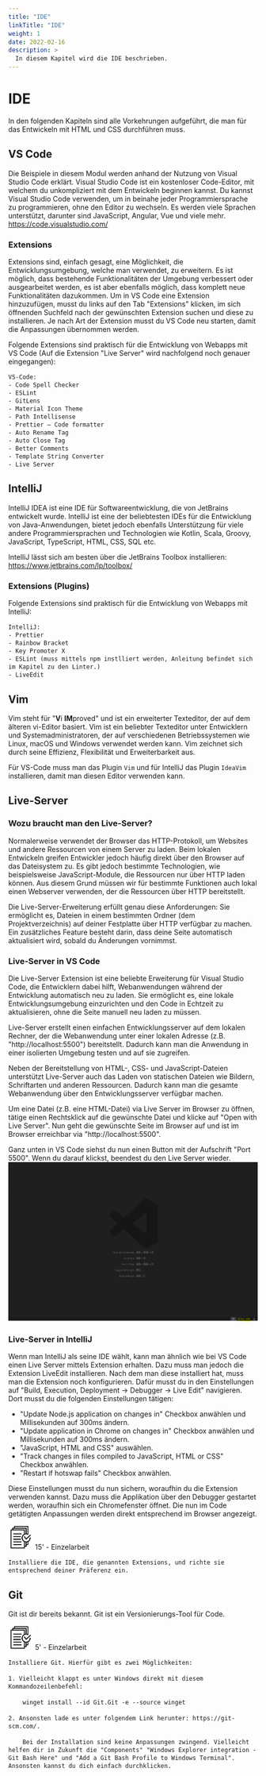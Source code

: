 ```yaml
---
title: "IDE"
linkTitle: "IDE"
weight: 1
date: 2022-02-16
description: >
  In diesem Kapitel wird die IDE beschrieben.
---
```


# IDE

In den folgenden Kapiteln sind alle Vorkehrungen aufgeführt, die man für das Entwickeln mit HTML und CSS durchführen muss.

## VS Code

Die Beispiele in diesem Modul werden anhand der Nutzung von Visual Studio Code erklärt. Visual Studio Code ist ein kostenloser Code-Editor, mit welchem du unkompliziert mit dem Entwickeln beginnen kannst. Du kannst Visual Studio Code verwenden, um in beinahe jeder Programmiersprache zu programmieren, ohne den Editor zu wechseln. Es werden viele Sprachen unterstützt, darunter sind JavaScript, Angular, Vue und viele mehr.
https://code.visualstudio.com/

### Extensions

Extensions sind, einfach gesagt, eine Möglichkeit, die Entwicklungsumgebung, welche man verwendet, zu erweitern. Es ist möglich, dass bestehende Funktionalitäten der Umgebung verbessert oder ausgearbeitet werden,
es ist aber ebenfalls möglich, dass komplett neue Funktionalitäten dazukommen. Um in VS Code eine Extension hinzuzufügen, musst du links auf den Tab "Extensions" klicken, im sich öffnenden Suchfeld nach der gewünschten
Extension suchen und diese zu installieren. Je nach Art der Extension musst du VS Code neu starten, damit die Anpassungen übernommen werden.

Folgende Extensions sind praktisch für die Entwicklung von Webapps mit VS Code (Auf die Extension "Live Server" wird nachfolgend noch genauer eingegangen):

    VS-Code:
    - Code Spell Checker
    - ESLint
    - GitLens
    - Material Icon Theme
    - Path Intellisense
    - Prettier – Code formatter
    - Auto Rename Tag
    - Auto Close Tag
    - Better Comments
    - Template String Converter
    - Live Server

## IntelliJ

IntelliJ IDEA ist eine IDE für Softwareentwicklung, die von JetBrains entwickelt wurde. IntelliJ ist eine der beliebtesten IDEs für die Entwicklung von Java-Anwendungen, bietet jedoch ebenfalls Unterstützung für viele andere Programmiersprachen und Technologien wie Kotlin, Scala, Groovy, JavaScript, TypeScript, HTML, CSS, SQL etc.

IntelliJ lässt sich am besten über die JetBrains Toolbox installieren: https://www.jetbrains.com/lp/toolbox/

### Extensions (Plugins)

Folgende Extensions sind praktisch für die Entwicklung von Webapps mit IntelliJ:

    IntelliJ:
    - Prettier
    - Rainbow Bracket
    - Key Promoter X
    - ESLint (muss mittels npm instlliert werden, Anleitung befindet sich im Kapitel zu den Linter.)
    - LiveEdit

## Vim

Vim steht für "**V**i **IM**proved" und ist ein erweiterter Texteditor, der auf dem älteren vi-Editor basiert. Vim ist ein beliebter Texteditor unter Entwicklern und Systemadministratoren, der auf verschiedenen Betriebssystemen wie Linux, macOS und Windows verwendet werden kann. Vim zeichnet sich durch seine Effizienz, Flexibilität und Erweiterbarkeit aus.

Für VS-Code muss man das Plugin `Vim` und für IntelliJ das Plugin `IdeaVim` installieren, damit man diesen Editor verwenden kann.

## Live-Server

### Wozu braucht man den Live-Server?

Normalerweise verwendet der Browser das HTTP-Protokoll, um Websites und andere Ressourcen von einem Server zu laden. Beim lokalen Entwickeln greifen Entwickler jedoch häufig direkt über den Browser auf das Dateisystem zu. Es gibt jedoch bestimmte Technologien, wie beispielsweise JavaScript-Module, die Ressourcen nur über HTTP laden können. Aus diesem Grund müssen wir für bestimmte Funktionen auch lokal einen Webserver verwenden, der die Ressourcen über HTTP bereitstellt.

Die Live-Server-Erweiterung erfüllt genau diese Anforderungen: Sie ermöglicht es, Dateien in einem bestimmten Ordner (dem Projektverzeichnis) auf deiner Festplatte über HTTP verfügbar zu machen. Ein zusätzliches Feature besteht darin, dass deine Seite automatisch aktualisiert wird, sobald du Änderungen vornimmst.

### Live-Server in VS Code

Die Live-Server Extension ist eine beliebte Erweiterung für Visual Studio Code, die Entwicklern dabei hilft, Webanwendungen während der Entwicklung automatisch neu zu laden. Sie ermöglicht es, eine lokale Entwicklungsumgebung einzurichten und den Code in Echtzeit zu aktualisieren, ohne die Seite manuell neu laden zu müssen.

Live-Server erstellt einen einfachen Entwicklungsserver auf dem lokalen Rechner, der die Webanwendung unter einer lokalen Adresse (z.B. "http://localhost:5500") bereitstellt. Dadurch kann man die Anwendung in einer isolierten Umgebung testen und auf sie zugreifen.

Neben der Bereitstellung von HTML-, CSS- und JavaScript-Dateien unterstützt Live-Server auch das Laden von statischen Dateien wie Bildern, Schriftarten und anderen Ressourcen. Dadurch kann man die gesamte Webanwendung über den Entwicklungsserver verfügbar machen.

Um eine Datei (z.B. eine HTML-Datei) via Live Server im Browser zu öffnen, tätige einen Rechtsklick auf die gewünschte Datei und klicke auf "Open with Live Server". Nun geht die gewünschte Seite im Browser auf und ist im Browser erreichbar via "http://localhost:5500".

Ganz unten in VS Code siehst du nun einen Button mit der Aufschrift "Port 5500". Wenn du darauf klickst, beendest du den Live Server wieder.
![Live Server](/images/live_server.PNG)

### Live-Server in IntelliJ

Wenn man IntelliJ als seine IDE wählt, kann man ähnlich wie bei VS Code einen Live Server mittels Extension erhalten. Dazu muss man jedoch die Extension LiveEdit installieren. Nach dem man diese installiert hat, muss man die Extension noch konfigurieren. Dafür musst du in den Einstellungen auf "Build, Execution, Deployment -> Debugger -> Live Edit" navigieren.
Dort musst du die folgenden Einstellungen tätigen:

- "Update Node.js application on changes in" Checkbox anwählen und Millisekunden auf 300ms ändern.
- "Update application in Chrome on changes in" Checkbox anwählen und Millisekunden auf 300ms ändern.
- "JavaScript, HTML and CSS" auswählen.
- "Track changes in files compiled to JavaScript, HTML or CSS" Checkbox anwählen.
- "Restart if hotswap fails" Checkbox anwählen.

Diese Einstellungen musst du nun sichern, woraufhin du die Extension verwenden kannst. Dazu muss die Applikation über den Debugger gestartet werden, woraufhin sich ein Chromefenster öffnet. Die nun im Code getätigten Anpassungen werden direkt entsprechend im Browser angezeigt.

![task1](/images/task.png) 15' - Einzelarbeit

    Installiere die IDE, die genannten Extensions, und richte sie entsprechend deiner Präferenz ein.

## Git

Git ist dir bereits bekannt. Git ist ein Versionierungs-Tool für Code.

![task2](/images/task.png) 5' - Einzelarbeit

    Installiere Git. Hierfür gibt es zwei Möglichkeiten:

    1. Vielleicht klappt es unter Windows direkt mit diesem Kommandozeilenbefehl:

        winget install --id Git.Git -e --source winget

    2. Ansonsten lade es unter folgendem Link herunter: https://git-scm.com/.

        Bei der Installation sind keine Anpassungen zwingend. Vielleicht helfen dir in Zukunft die "Components" "Windows Explorer integration - Git Bash Here" und "Add a Git Bash Profile to Windows Terminal". Ansonsten kannst du dich einfach durchklicken.
